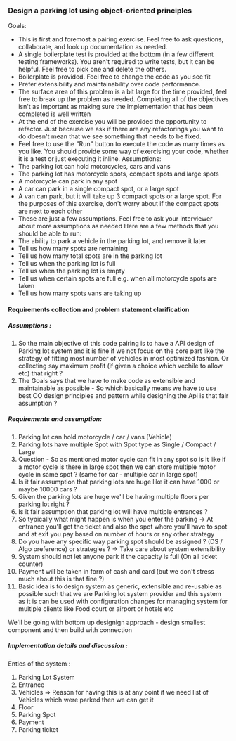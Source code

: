 ### Design a parking lot using object-oriented principles

Goals:

-   This is first and foremost a pairing exercise. Feel free to ask questions,
    collaborate, and look up documentation as needed.
-   A single boilerplate test is provided at the bottom (in a few different
    testing frameworks). You aren't required to write tests, but it can be
    helpful. Feel free to pick one and delete the others.
-   Boilerplate is provided. Feel free to change the code as you see fit
-   Prefer extensibility and maintainability over code performance.
-   The surface area of this problem is a bit large for the time provided, feel
    free to break up the problem as needed. Completing all of the objectives
    isn't as important as making sure the implementation that has been
    completed is well written
-   At the end of the exercise you will be provided the opportunity to
    refactor. Just because we ask if there are any refactorings you want to do
    doesn't mean that we see something that needs to be fixed.
-   Feel free to use the "Run" button to execute the code as many times as you
    like. You should provide some way of exercising your code, whether it is a
    test or just executing it inline.
    Assumptions:
-   The parking lot can hold motorcycles, cars and vans
-   The parking lot has motorcycle spots, compact spots and large spots
-   A motorcycle can park in any spot
-   A car can park in a single compact spot, or a large spot
-   A van can park, but it will take up 3 compact spots or a large spot. For
    the purposes of this exercise, don't worry about if the compact spots are
    next to each other
-   These are just a few assumptions. Feel free to ask your interviewer about
    more assumptions as needed
    Here are a few methods that you should be able to run:
-   The ability to park a vehicle in the parking lot, and remove it later
-   Tell us how many spots are remaining
-   Tell us how many total spots are in the parking lot
-   Tell us when the parking lot is full
-   Tell us when the parking lot is empty
-   Tell us when certain spots are full e.g. when all motorcycle spots are taken
-   Tell us how many spots vans are taking up

#### Requirements collection and problem statement clarification

##### Assumptions :

1. So the main objective of this code pairing is to have a API design of Parking lot system and it is fine if we not focus on the core part like the strategy of fitting most number of vehicles in most optimized fashion. Or collecting say maximum profit (if given a choice which vechile to allow etc) that right ?
2. The Goals says that we have to make code as extensible and maintainable as possible - So which basically means we have to use best OO design principles and pattern while designing the Api is that fair assumption ?

##### Requirements and assumption:

1. Parking lot can hold motorcycle / car / vans (Vehicle)
2. Parking lots have multiple Spot with Spot type as Single / Compact / Large
3. Question - So as mentioned motor cycle can fit in any spot so is it like if a motor cycle is there in large spot then we can store multiple motor cycle in same spot ? (same for car - multiple car in large spot)
4. Is it fair assumption that parking lots are huge like it can have 1000 or maybe 10000 cars ?
5. Given the parking lots are huge we'll be having multiple floors per parking lot right ?
6. Is it fair assumption that parking lot will have multiple entrances ?
7. So typically what might happen is when you enter the parking -> At entrance you'll get the ticket and also the spot where you'll have to spot and at exit you pay based on number of hours or any other strategy
8. Do you have any specific way parking spot should be assigned ? (DS / Algo preference) or strategies ? -> Take care about system extensibility
9. System should not let anyone park if the capacity is full (On all ticket counter)
10. Payment will be taken in form of cash and card (but we don't stress much about this is that fine ?)
11. Basic idea is to design system as generic, extensible and re-usable as possible such that we are Parking lot system provider and this system as it is can be used with configuration changes for managing system for multiple clients like Food court or airport or hotels etc

We'll be going with bottom up designign approach - design smallest component and then build with connection

##### Implementation details and discussion :

Enties of the system :

1. Parking Lot System
2. Entrance
3. Vehicles => Reason for having this is at any point if we need list of Vehicles which were parked then we can get it
4. Floor
5. Parking Spot
6. Payment
7. Parking ticket
